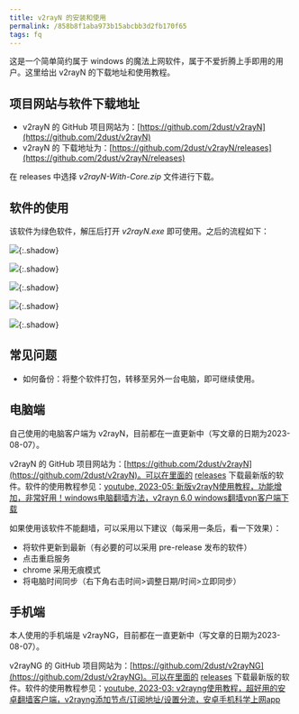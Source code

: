 ```yaml
---
title: v2rayN 的安装和使用
permalink: /858b8f1aba973b15abcbb3d2fb170f65
tags: fq
---
```


这是一个简单简约属于 windows 的魔法上网软件，属于不爱折腾上手即用的用户。这里给出 v2rayN 的下载地址和使用教程。

<!--more-->

## 项目网站与软件下载地址

- v2rayN 的 GitHub 项目网站为：[https://github.com/2dust/v2rayN](https://github.com/2dust/v2rayN)
- v2rayN 的 下载地址为：[https://github.com/2dust/v2rayN/releases](https://github.com/2dust/v2rayN/releases)

在 releases 中选择 *v2rayN-With-Core.zip* 文件进行下载。

## 软件的使用

该软件为绿色软件，解压后打开 *v2rayN.exe* 即可使用。之后的流程如下：

![](https://cdn.staticaly.com/gh/Meiting-Wang/pictures@main/picgo/202308191649080.png){:.shadow}

![](https://cdn.staticaly.com/gh/Meiting-Wang/pictures@main/picgo/202308191851621.png){:.shadow}

![](https://cdn.staticaly.com/gh/Meiting-Wang/pictures@main/picgo/202308191902833.png){:.shadow}

![](https://cdn.staticaly.com/gh/Meiting-Wang/pictures@main/picgo/202308191911127.png){:.shadow}

![](https://cdn.staticaly.com/gh/Meiting-Wang/pictures@main/picgo/202308191916960.png){:.shadow}











## 常见问题

- 如何备份：将整个软件打包，转移至另外一台电脑，即可继续使用。







## 电脑端

自己使用的电脑客户端为 v2rayN，目前都在一直更新中（写文章的日期为2023-08-07）。

v2rayN 的 GitHub 项目网站为：[https://github.com/2dust/v2rayN](https://github.com/2dust/v2rayN)。可以在里面的 [releases](https://github.com/2dust/v2rayN/releases) 下载最新版的软件。软件的使用教程参见：[youtube, 2023-05: 新版v2rayN使用教程，功能增加，非常好用！windows电脑翻墙方法，v2rayn 6.0 windows翻墙vpn客户端下载](https://www.youtube.com/watch?v=nIlZdD62GsQ)

如果使用该软件不能翻墙，可以采用以下建议（每采用一条后，看一下效果）：

- 将软件更新到最新（有必要的可以采用 pre-release 发布的软件）
- 点击重启服务
- chrome 采用无痕模式
- 将电脑时间同步（右下角右击时间>调整日期/时间>立即同步）



## 手机端

本人使用的手机端是 v2rayNG，目前都在一直更新中（写文章的日期为2023-08-07）。

v2rayNG 的 GitHub 项目网站为：[https://github.com/2dust/v2rayNG](https://github.com/2dust/v2rayNG)。可以在里面的 [releases](https://github.com/2dust/v2rayNG/releases) 下载最新版的软件。软件的使用教程参见：[youtube, 2023-03: v2rayng使用教程，超好用的安卓翻墙客户端，v2rayng添加节点/订阅地址/设置分流，安卓手机科学上网app](https://www.youtube.com/watch?v=I8XG97FR5Xw)

